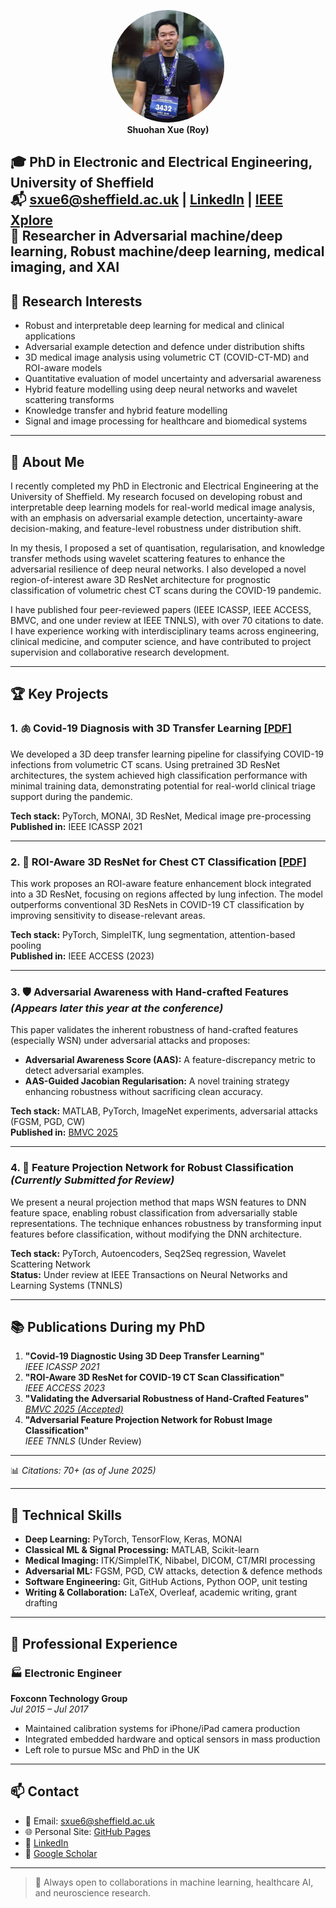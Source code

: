 

<p align="center">
  <img src="xue_sh.jpg" alt="Shuohan Xue" width="180" height="180" style="border-radius: 50%;"><br>
  <b>Shuohan Xue (Roy)</b><br>
</p>

🎓 PhD in Electronic and Electrical Engineering, University of Sheffield  
📬 sxue6@sheffield.ac.uk | [LinkedIn](https://www.linkedin.com/in/sxue07roy/) | [IEEE Xplore](https://ieeexplore.ieee.org/author/37088931505)  
🧠 Researcher in Adversarial machine/deep learning, Robust machine/deep learning, medical imaging, and XAI  
---


## 🔬 Research Interests

- Robust and interpretable deep learning for medical and clinical applications  
- Adversarial example detection and defence under distribution shifts  
- 3D medical image analysis using volumetric CT (COVID-CT-MD) and ROI-aware models  
- Quantitative evaluation of model uncertainty and adversarial awareness  
- Hybrid feature modelling using deep neural networks and wavelet scattering transforms  
- Knowledge transfer and hybrid feature modelling  
- Signal and image processing for healthcare and biomedical systems


---

## 📄 About Me

I recently completed my PhD in Electronic and Electrical Engineering at the University of Sheffield. My research focused on developing robust and interpretable deep learning models for real-world medical image analysis, with an emphasis on adversarial example detection, uncertainty-aware decision-making, and feature-level robustness under distribution shift.

In my thesis, I proposed a set of quantisation, regularisation, and knowledge transfer methods using wavelet scattering features to enhance the adversarial resilience of deep neural networks. I also developed a novel region-of-interest aware 3D ResNet architecture for prognostic classification of volumetric chest CT scans during the COVID-19 pandemic.

I have published four peer-reviewed papers (IEEE ICASSP, IEEE ACCESS, BMVC, and one under review at IEEE TNNLS), with over 70 citations to date. I have experience working with interdisciplinary teams across engineering, clinical medicine, and computer science, and have contributed to project supervision and collaborative research development.


---

## 🏆 Key Projects

### 1. 🫁 Covid-19 Diagnosis with 3D Transfer Learning [[PDF]](./Covid-19_Diagnostic_Using_3d_Deep_Transfer_Learning_for_Classification_of_Volumetric_Computerised_Tomography_Chest_Scans.pdf)

We developed a 3D deep transfer learning pipeline for classifying COVID-19 infections from volumetric CT scans. Using pretrained 3D ResNet architectures, the system achieved high classification performance with minimal training data, demonstrating potential for real-world clinical triage support during the pandemic.

**Tech stack:** PyTorch, MONAI, 3D ResNet, Medical image pre-processing  
**Published in:** IEEE ICASSP 2021

---

### 2. 🧠 ROI-Aware 3D ResNet for Chest CT Classification [[PDF]](./Region-of-Interest_Aware_3D_ResNet_for_Classification_of_COVID-19_Chest_Computerised_Tomography_Scans.pdf)

This work proposes an ROI-aware feature enhancement block integrated into a 3D ResNet, focusing on regions affected by lung infection. The model outperforms conventional 3D ResNets in COVID-19 CT classification by improving sensitivity to disease-relevant areas.

**Tech stack:** PyTorch, SimpleITK, lung segmentation, attention-based pooling  
**Published in:** IEEE ACCESS (2023)

---

### 3. 🛡️ Adversarial Awareness with Hand-crafted Features *(Appears later this year at the conference)*

This paper validates the inherent robustness of hand-crafted features (especially WSN) under adversarial attacks and proposes:
- **Adversarial Awareness Score (AAS):** A feature-discrepancy metric to detect adversarial examples.
- **AAS-Guided Jacobian Regularisation:** A novel training strategy enhancing robustness without sacrificing clean accuracy.

**Tech stack:** MATLAB, PyTorch, ImageNet experiments, adversarial attacks (FGSM, PGD, CW)  
**Published in:** [BMVC 2025](https://bmvc2025.bmva.org/)

---

### 4. 🔄 Feature Projection Network for Robust Classification *(Currently Submitted for Review)*

We present a neural projection method that maps WSN features to DNN feature space, enabling robust classification from adversarially stable representations. The technique enhances robustness by transforming input features before classification, without modifying the DNN architecture.

**Tech stack:** PyTorch, Autoencoders, Seq2Seq regression, Wavelet Scattering Network  
**Status:** Under review at IEEE Transactions on Neural Networks and Learning Systems (TNNLS)

---

## 📚 Publications During my PhD

1. **"Covid-19 Diagnostic Using 3D Deep Transfer Learning"**  
   _IEEE ICASSP 2021_  
2. **"ROI-Aware 3D ResNet for COVID-19 CT Scan Classification"**  
   _IEEE ACCESS 2023_  
3. **"Validating the Adversarial Robustness of Hand-Crafted Features"**  
   _[BMVC 2025 (Accepted)](https://bmvc2025.bmva.org/)_
4. **"Adversarial Feature Projection Network for Robust Image Classification"**  
   _IEEE TNNLS_ (Under Review)

---

📊 *Citations: 70+ (as of June 2025)*

---

## 🧰 Technical Skills

- **Deep Learning:** PyTorch, TensorFlow, Keras, MONAI  
- **Classical ML & Signal Processing:** MATLAB, Scikit-learn  
- **Medical Imaging:** ITK/SimpleITK, Nibabel, DICOM, CT/MRI processing  
- **Adversarial ML:** FGSM, PGD, CW attacks, detection & defence methods  
- **Software Engineering:** Git, GitHub Actions, Python OOP, unit testing  
- **Writing & Collaboration:** LaTeX, Overleaf, academic writing, grant drafting  

---

## 💼 Professional Experience

### 🏭 Electronic Engineer  
**Foxconn Technology Group**  
*Jul 2015 – Jul 2017*  
- Maintained calibration systems for iPhone/iPad camera production  
- Integrated embedded hardware and optical sensors in mass production  
- Left role to pursue MSc and PhD in the UK

---

## 📫 Contact

- 📧 Email: sxue6@sheffield.ac.uk  
- 🌐 Personal Site: [GitHub Pages](https://github.com/lestrance/RoyXue07)  
- 🔗 [LinkedIn](https://www.linkedin.com/in/sxue07roy/)  
- 🧪 [Google Scholar](https://scholar.google.com)

---

> 📍 Always open to collaborations in machine learning, healthcare AI, and neuroscience research.
